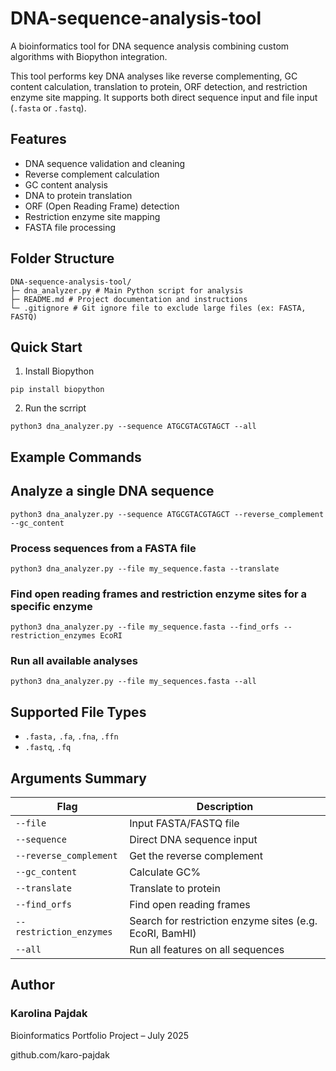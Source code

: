# DNA-sequence-analysis-tool
A bioinformatics tool for DNA sequence analysis combining custom algorithms with Biopython integration.

This tool performs key DNA analyses like reverse complementing, GC content calculation, translation to protein, ORF detection, and restriction enzyme site mapping. It supports both direct sequence input and file input (`.fasta` or `.fastq`).

## Features
- DNA sequence validation and cleaning
- Reverse complement calculation
- GC content analysis
- DNA to protein translation
- ORF (Open Reading Frame) detection
- Restriction enzyme site mapping
- FASTA file processing

## Folder Structure
```
DNA-sequence-analysis-tool/
├─ dna_analyzer.py # Main Python script for analysis
├─ README.md # Project documentation and instructions
└─ .gitignore # Git ignore file to exclude large files (ex: FASTA, FASTQ)
```

## Quick Start
1. Install Biopython
```
pip install biopython
```

2. Run the scrript
```
python3 dna_analyzer.py --sequence ATGCGTACGTAGCT --all
```

## Example Commands
## Analyze a single DNA sequence
```
python3 dna_analyzer.py --sequence ATGCGTACGTAGCT --reverse_complement --gc_content
```
### Process sequences from a FASTA file
```
python3 dna_analyzer.py --file my_sequence.fasta --translate
```
### Find open reading frames and restriction enzyme sites for a specific enzyme
```
python3 dna_analyzer.py --file my_sequence.fasta --find_orfs --restriction_enzymes EcoRI
```
### Run all available analyses
```
python3 dna_analyzer.py --file my_sequences.fasta --all
```

## Supported File Types
- `.fasta,` `.fa`, `.fna`, `.ffn`
- `.fastq`, `.fq`


## Arguments Summary
| Flag                  | Description                                               |
|-----------------------|-----------------------------------------------------------|
| `--file`              | Input FASTA/FASTQ file                                    |
| `--sequence`          | Direct DNA sequence input                                 |
| `--reverse_complement`| Get the reverse complement                               |
| `--gc_content`        | Calculate GC%                                            |
| `--translate`         | Translate to protein                                     |
| `--find_orfs`         | Find open reading frames                                 |
| `--restriction_enzymes` | Search for restriction enzyme sites (e.g. EcoRI, BamHI) |
| `--all`               | Run all features on all sequences                        |


## Author
### Karolina Pajdak
Bioinformatics Portfolio Project – July 2025

github.com/karo-pajdak
